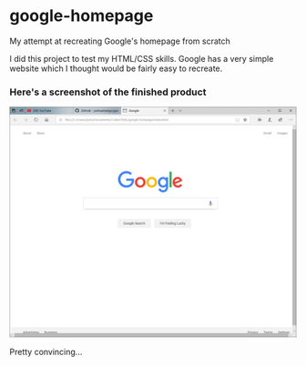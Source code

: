 # google-homepage
My attempt at recreating Google's homepage from scratch

I did this project to test my HTML/CSS skills. Google has a very simple website which I thought would be fairly easy to recreate. 

### Here's a screenshot of the finished product
![Image](sample-screenshot.PNG)

Pretty convincing...
